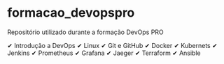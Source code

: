 # formacao_devopspro
Repositório utilizado durante a formação DevOps PRO

✔ Introdução a DevOps
✔ Linux
✔ Git e GitHub
✔ Docker
✔ Kubernets
✔ Jenkins
✔ Prometheus
✔ Grafana
✔ Jaeger
✔ Terraform
✔ Ansible
